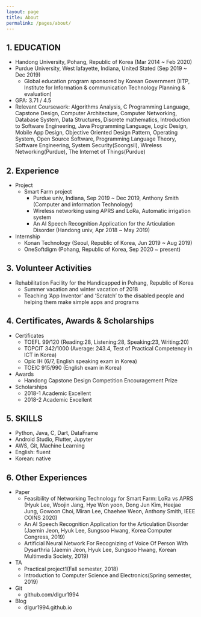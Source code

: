 ```yaml
---
layout: page
title: About
permalink: /pages/about/
---
```


## 1. EDUCATION
* Handong University, Pohang, Republic of Korea (Mar 2014 ~ Feb 2020)
* Purdue University, West lafayette, Indiana, United Stated (Sep 2019 ~ Dec 2019)
  - Global education program sponsored by Korean Government (IITP, Institute for Information & communication Technology Planning & evaluation)
* GPA: 3.71 / 4.5
* Relevant Coursework: Algorithms Analysis, C Programming Language, Capstone Design, Computer Architecture, Computer Networking, Database System, Data Structures, Discrete mathematics, Introduction to Software Engineering, Java Programming Language, Logic Design, Mobile App Design, Objective Oriented Design Pattern, Operating System, Open Source Software, Programming Language Theory, Software Engineering, System Security(Soongsil), Wireless Networking(Purdue), The Internet of Things(Purdue)

## 2. Experience
* Project
  - Smart Farm project
    - Purdue univ, Indiana, Sep 2019 ~ Dec 2019, Anthony Smith (Computer and information Technology)
    - Wireless networking using APRS and LoRa, Automatic irrigation system
    - An AI Speech Recognition Application for the Articulation Disorder (Handong univ, Apr 2018 ~ May 2019)
* Internship
  - Konan Technology (Seoul, Republic of Korea, Jun 2019 ~ Aug 2019)
  - OneSoftdigm (Pohang, Republic of Korea, Sep 2020 ~ present)

## 3. Volunteer Activities
* Rehabilitation Facility for the Handicapped in Pohang, Republic of Korea
  - Summer vacation and winter vacation of 2018
  - Teaching ‘App Inventor’ and ‘Scratch’ to the disabled people and helping them make simple apps and programs

## 4. Certificates, Awards & Scholarships
* Certificates
  - TOEFL 99/120 (Reading:28, Listening:28, Speaking:23, Writing:20)
  - TOPCIT 342/1000 (Average: 243.4, Test of Practical Competency in ICT in Korea)
  - Opic IH (6/7, English speaking exam in Korea)
  - TOEIC 915/990 (English exam in Korea)
* Awards
  - Handong Capstone Design Competition Encouragement Prize
* Scholarships
  - 2018-1 Academic Excellent
  - 2018-2 Academic Excellent

## 5. SKILLS
* Python, Java, C, Dart, DataFrame
* Android Studio, Flutter, Jupyter
* AWS, Git, Machine Learning
* English: fluent
* Korean: native

## 6. Other Experiences
* Paper
  - Feasibility of Networking Technology for Smart Farm: LoRa vs APRS (Hyuk Lee, Woojin Jang, Hye Won yoon, Dong Jun Kim, Heejae Jung, Gowoon Choi, Miran Lee, Chaehee Weon, Anthony Smith, IEEE COINS 2020)
  - An AI Speech Recognition Application for the Articulation Disorder (Jaemin Jeon, Hyuk Lee, Sungsoo Hwang, Korea Computer Congress, 2019)
  - Artificial Neural Network For Recognizing of Voice Of Person With Dysarthria (Jaemin Jeon, Hyuk Lee, Sungsoo Hwang, Korean Multimedia Society, 2019)
* TA
  - Practical project1(Fall semester, 2018)
  - Introduction to Computer Science and Electronics(Spring semester, 2019)
* Git
  - github.com/dlgur1994
* Blog
  - dlgur1994.github.io
